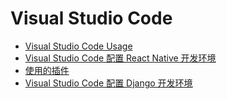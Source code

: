 # Visual Studio Code

- [Visual Studio Code Usage](./Visual%20Studio%20Code%20Usage.md)
- [Visual Studio Code 配置 React Native 开发环境](./Visual%20Studio%20Code%20配置%20React%20Native%20开发环境.md)
- [使用的插件](./使用的插件.md)
- [Visual Studio Code 配置 Django 开发环境](./Visual%20Studio%20Code%20配置%20Django%20开发环境.md)

